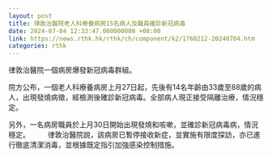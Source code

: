 ```yaml
---
layout: post
title: 律敦治醫院老人科療養病房15名病人及職員確診新冠病毒
date: 2024-07-04 12:33:47.000000000 +08:00
link: https://news.rthk.hk/rthk/ch/component/k2/1760212-20240704.htm
categories: rthk
---
```


律敦治醫院一個病房爆發新冠病毒群組。

院方公布，一個老人科療養病房上月27日起，先後有14名年齡由33歲至88歲的病人，出現發燒病徵，經檢測後確診新冠病毒。全部病人現正接受隔離治療，情況穩定。

另外，一名病房職員於上月30日開始出現發燒和咳嗽，並確診新冠病毒病，情況穩定。
　　 
律敦治醫院說，該病房已暫停接收新症，並實施有限度探訪，亦已進行徹底清潔消毒，並根據既定指引加強感染控制措施。
